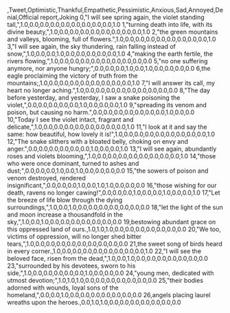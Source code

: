 ,Tweet,Optimistic,Thankful,Empathetic,Pessimistic,Anxious,Sad,Annoyed,Denial,Official report,Joking
0,"I will see spring again, the violet standing tall,",1.0,0.0,0.0,0.0,0.0,0.0,0.0,0.0,0.0,1.0
1,"turning death into life, with its divine beauty,",1.0,0.0,0.0,0.0,0.0,0.0,0.0,0.0,0.0,1.0
2,"the green mountains and valleys, blooming, full of flowers.",1.0,0.0,0.0,0.0,0.0,0.0,0.0,0.0,0.0,1.0
3,"I will see again, the sky thundering, rain falling instead of snow,",1.0,0.0,0.0,1.0,0.0,0.0,0.0,0.0,0.0,1.0
4,"making the earth fertile, the rivers flowing,",1.0,0.0,0.0,0.0,0.0,0.0,0.0,0.0,0.0,0.0
5,"no one suffering anymore, nor anyone hungry;",0.0,0.0,0.0,1.0,0.0,1.0,0.0,0.0,0.0,0.0
6,the eagle proclaiming the victory of truth from the mountains;,1.0,0.0,0.0,0.0,0.0,0.0,0.0,0.0,0.0,1.0
7,"I will answer its call, my heart no longer aching.",1.0,0.0,0.0,0.0,0.0,0.0,0.0,0.0,0.0,0.0
8,"The day before yesterday, and yesterday, I saw a snake poisoning the violet,",0.0,0.0,0.0,0.0,0.0,1.0,0.0,0.0,0.0,1.0
9,"spreading its venom and poison, but causing no harm.",0.0,0.0,0.0,0.0,0.0,0.0,0.0,1.0,0.0,0.0
10,"Today I see the violet intact, fragrant and delicate,",1.0,0.0,0.0,0.0,0.0,0.0,0.0,0.0,0.0,1.0
11,"I look at it and say the same: how beautiful, how lovely it is!",1.0,0.0,0.0,0.0,0.0,0.0,0.0,0.0,0.0,1.0
12,"The snake slithers with a bloated belly, choking on envy and anger.",0.0,0.0,0.0,0.0,0.0,0.0,1.0,0.0,0.0,1.0
13,"I will see again, abundantly roses and violets blooming,",1.0,0.0,0.0,0.0,0.0,0.0,0.0,0.0,0.0,1.0
14,"those who were once dominant, turned to ashes and dust;",0.0,0.0,0.0,1.0,0.0,1.0,0.0,0.0,0.0,0.0
15,"the sowers of poison and venom destroyed, rendered insignificant,",0.0,0.0,0.0,1.0,0.0,1.0,1.0,0.0,0.0,0.0
16,"those wishing for our death, ravens no longer cawing!",0.0,0.0,0.0,1.0,0.0,0.0,1.0,0.0,0.0,1.0
17,"Let the breeze of life blow through the dying surroundings,",1.0,0.0,1.0,0.0,0.0,0.0,0.0,0.0,0.0,0.0
18,"let the light of the sun and moon increase a thousandfold in the sky,",1.0,0.0,1.0,0.0,0.0,0.0,0.0,0.0,0.0,0.0
19,bestowing abundant grace on this oppressed land of ours.,1.0,1.0,1.0,0.0,0.0,0.0,0.0,0.0,0.0,0.0
20,"We too, victims of oppression, will no longer shed bitter tears,",1.0,0.0,0.0,0.0,0.0,0.0,0.0,0.0,0.0,0.0
21,the sweet song of birds heard in every corner.,1.0,0.0,0.0,0.0,0.0,0.0,0.0,0.0,0.0,1.0
22,"I will see the beloved face, risen from the dead,",1.0,0.0,1.0,0.0,0.0,0.0,0.0,0.0,0.0,0.0
23,"surrounded by his devotees, sworn to his side,",1.0,0.0,0.0,0.0,0.0,0.0,1.0,0.0,0.0,0.0
24,"young men, dedicated with utmost devotion;",1.0,1.0,1.0,0.0,0.0,0.0,0.0,0.0,0.0,0.0
25,"their bodies adorned with wounds, loyal sons of the homeland,",0.0,0.0,1.0,0.0,0.0,0.0,0.0,0.0,0.0,0.0
26,angels placing laurel wreaths upon the heroes.,0.0,1.0,1.0,0.0,0.0,0.0,0.0,0.0,0.0,0.0
